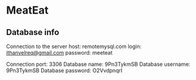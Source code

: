 # MeatEat

## Database info
Connection to the server
host: remotemysql.com
login: ithanvelreq@gmail.com
password:  meeteat


Connection port: 3306
Database name: 9Pn3TykmSB
Database username: 9Pn3TykmSB
Database password: O2VvdpnqrI
